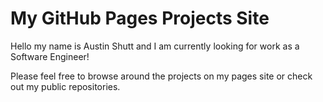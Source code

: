 # My GitHub Pages Projects Site

Hello my name is Austin Shutt and I am currently looking for work as a Software Engineer! <br>

Please feel free to browse around the projects on my pages site or check out my public repositories.
